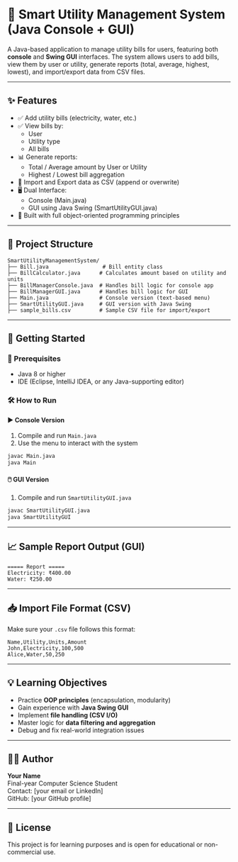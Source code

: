 # 🔌 Smart Utility Management System (Java Console + GUI)

A Java-based application to manage utility bills for users, featuring both **console** and **Swing GUI** interfaces. The system allows users to add bills, view them by user or utility, generate reports (total, average, highest, lowest), and import/export data from CSV files.

---

## ✨ Features

- ✅ Add utility bills (electricity, water, etc.)
- ✅ View bills by:
  - User
  - Utility type
  - All bills
- 📊 Generate reports:
  - Total / Average amount by User or Utility
  - Highest / Lowest bill aggregation
- 📁 Import and Export data as CSV (append or overwrite)
- 🖥️ Dual Interface:
  - Console (Main.java)
  - GUI using Java Swing (SmartUtilityGUI.java)
- 🧪 Built with full object-oriented programming principles

---

## 📂 Project Structure

```
SmartUtilityManagementSystem/
├── Bill.java                 # Bill entity class
├── BillCalculator.java      # Calculates amount based on utility and units
├── BillManagerConsole.java  # Handles bill logic for console app
├── BillManagerGUI.java      # Handles bill logic for GUI
├── Main.java                # Console version (text-based menu)
├── SmartUtilityGUI.java     # GUI version with Java Swing
├── sample_bills.csv         # Sample CSV file for import/export
```

---

## 🚀 Getting Started

### 🔧 Prerequisites
- Java 8 or higher
- IDE (Eclipse, IntelliJ IDEA, or any Java-supporting editor)

### 🛠️ How to Run

#### ▶️ Console Version
1. Compile and run `Main.java`
2. Use the menu to interact with the system

```bash
javac Main.java
java Main
```

#### 🖱️ GUI Version
1. Compile and run `SmartUtilityGUI.java`

```bash
javac SmartUtilityGUI.java
java SmartUtilityGUI
```

---

## 📈 Sample Report Output (GUI)

```
===== Report =====
Electricity: ₹400.00
Water: ₹250.00
```

---

## 📥 Import File Format (CSV)

Make sure your `.csv` file follows this format:
```
Name,Utility,Units,Amount
John,Electricity,100,500
Alice,Water,50,250
```

---

## 💡 Learning Objectives

- Practice **OOP principles** (encapsulation, modularity)
- Gain experience with **Java Swing GUI**
- Implement **file handling (CSV I/O)**
- Master logic for **data filtering and aggregation**
- Debug and fix real-world integration issues

---

## 👨‍💻 Author

**Your Name**  
Final-year Computer Science Student  
Contact: [your email or LinkedIn]  
GitHub: [your GitHub profile]

---

## 📄 License

This project is for learning purposes and is open for educational or non-commercial use.
